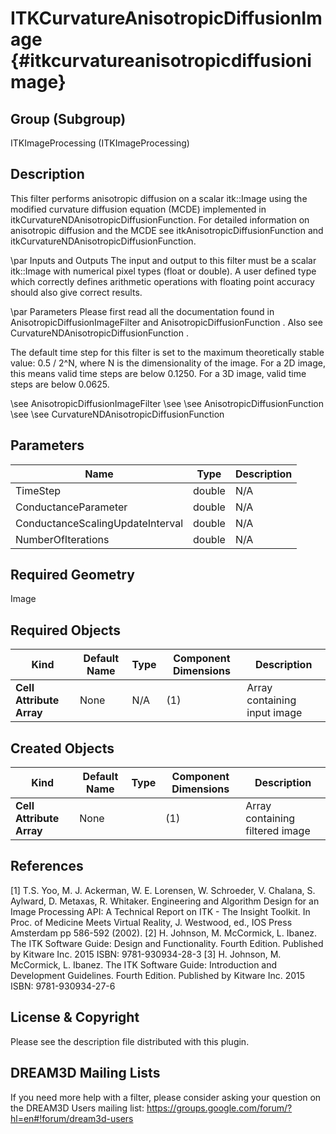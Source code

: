 ITKCurvatureAnisotropicDiffusionImage {#itkcurvatureanisotropicdiffusionimage}
=====================================

## Group (Subgroup) ##
ITKImageProcessing (ITKImageProcessing)

## Description ##


This filter performs anisotropic diffusion on a scalar itk::Image using the modified curvature diffusion equation (MCDE) implemented in itkCurvatureNDAnisotropicDiffusionFunction. For detailed information on anisotropic diffusion and the MCDE see itkAnisotropicDiffusionFunction and itkCurvatureNDAnisotropicDiffusionFunction.

\par Inputs and Outputs
The input and output to this filter must be a scalar itk::Image with numerical pixel types (float or double). A user defined type which correctly defines arithmetic operations with floating point accuracy should also give correct results.

\par Parameters
Please first read all the documentation found in AnisotropicDiffusionImageFilter and AnisotropicDiffusionFunction . Also see CurvatureNDAnisotropicDiffusionFunction .

The default time step for this filter is set to the maximum theoretically stable value: 0.5 / 2^N, where N is the dimensionality of the image. For a 2D image, this means valid time steps are below 0.1250. For a 3D image, valid time steps are below 0.0625.

\see AnisotropicDiffusionImageFilter 
\see 
\see AnisotropicDiffusionFunction 
\see 
\see CurvatureNDAnisotropicDiffusionFunction

## Parameters ##
| Name | Type | Description |
|------|------|------|
| TimeStep | double| N/A |
| ConductanceParameter | double| N/A |
| ConductanceScalingUpdateInterval | double| N/A |
| NumberOfIterations | double| N/A |


## Required Geometry ##
Image

## Required Objects ##
| Kind | Default Name | Type | Component Dimensions | Description |
|------|--------------|-------------|---------|-----|
| **Cell Attribute Array** | None | N/A | (1)  | Array containing input image

## Created Objects ##
| Kind | Default Name | Type | Component Dimensions | Description |
|------|--------------|-------------|---------|-----|
| **Cell Attribute Array** | None |  | (1)  | Array containing filtered image

## References ##
[1] T.S. Yoo, M. J. Ackerman, W. E. Lorensen, W. Schroeder, V. Chalana, S. Aylward, D. Metaxas, R. Whitaker. Engineering and Algorithm Design for an Image Processing API: A Technical Report on ITK - The Insight Toolkit. In Proc. of Medicine Meets Virtual Reality, J. Westwood, ed., IOS Press Amsterdam pp 586-592 (2002). 
[2] H. Johnson, M. McCormick, L. Ibanez. The ITK Software Guide: Design and Functionality. Fourth Edition. Published by Kitware Inc. 2015 ISBN: 9781-930934-28-3
[3] H. Johnson, M. McCormick, L. Ibanez. The ITK Software Guide: Introduction and Development Guidelines. Fourth Edition. Published by Kitware Inc. 2015 ISBN: 9781-930934-27-6

## License & Copyright ##

Please see the description file distributed with this plugin.

## DREAM3D Mailing Lists ##

If you need more help with a filter, please consider asking your question on the DREAM3D Users mailing list:
https://groups.google.com/forum/?hl=en#!forum/dream3d-users
